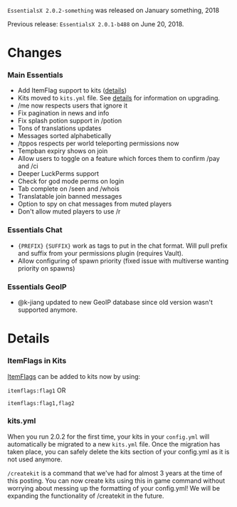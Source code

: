 `EssentialsX 2.0.2-something` was released on January something, 2018

Previous release: `EssentialsX 2.0.1-b488` on June 20, 2018.

# Changes
### Main Essentials
* Add ItemFlag support to kits ([details](https://github.com/EssentialsX/Essentials/wiki/2.0.2#itemflags-in-kits))
* Kits moved to `kits.yml` file. See [details](https://github.com/EssentialsX/Essentials/wiki/2.0.2#kitsyml) for information on upgrading.
* /me now respects users that ignore it
* Fix pagination in news and info
* Fix splash potion support in /potion
* Tons of translations updates
* Messages sorted alphabetically
* /tppos respects per world teleporting permissions now
* Tempban expiry shows on join
* Allow users to toggle on a feature which forces them to confirm /pay and /ci
* Deeper LuckPerms support
* Check for god mode perms on login
* Tab complete on /seen and /whois
* Translatable join banned messages
* Option to spy on chat messages from muted players
* Don't allow muted players to use /r


### Essentials Chat
* `{PREFIX}` `{SUFFIX}` work as tags to put in the chat format. Will pull prefix and suffix from your permissions plugin (requires Vault).
* Allow configuring of spawn priority (fixed issue with multiverse wanting priority on spawns)


### Essentials GeoIP
* @k-jiang updated to new GeoIP database since old version wasn't supported anymore.


# Details
### ItemFlags in Kits
[ItemFlags](https://hub.spigotmc.org/javadocs/spigot/org/bukkit/inventory/ItemFlag.html) can be added to kits now by using:

`itemflags:flag1` OR

`itemflags:flag1,flag2`

### kits.yml
When you run 2.0.2 for the first time, your kits in your `config.yml` will automatically be migrated to a new `kits.yml` file. Once the migration has taken place, you can safely delete the kits section of your config.yml as it is not used anymore.

`/createkit` is a command that we've had for almost 3 years at the time of this posting. You can now create kits using this in game command without worrying about messing up the formatting of your config.yml! We will be expanding the functionality of /createkit in the future.